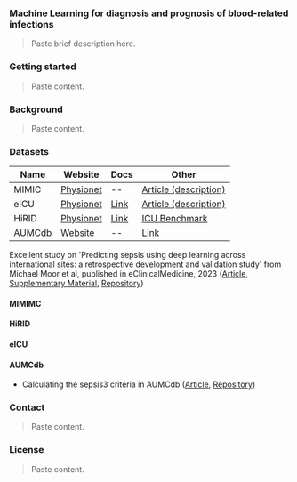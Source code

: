 
### Machine Learning for diagnosis and prognosis of blood-related infections

> Paste brief description here.

### Getting started

> Paste content.

### Background

> Paste content.

### Datasets

[url-eicu-article]: https://www.ncbi.nlm.nih.gov/pmc/articles/PMC6132188/
[url-eicu-physionet]: https://physionet.org/content/eicu-crd/2.0/
[url-eicu-documentation]: https://eicu-crd.mit.edu/
[url-mimic-nature]: https://www.nature.com/articles/s41597-022-01899-x/
[url-mimic-physionet]: https://physionet.org/content/mimiciv/2.2/
[url-hirid-arxiv]: https://arxiv.org/abs/2111.08536/
[url-hirid-documentation]: https://hirid.intensivecare.ai/
[url-hirid-physionet]: https://physionet.org/content/hirid/1.1.1/
[url-hirid-github-benchmark]: https://github.com/ratschlab/HIRID-ICU-Benchmark
[url-aumcdb]: https://amsterdammedicaldatascience.nl/#amsterdamumcdb/
[url-aumcdb-documentation]: https://github.com/AmsterdamUMC/AmsterdamUMCdb/wiki
[url-aumcdb-sepsis3-github]: https://github.com/tedinburgh/sepsis3-amsterdamumcdb
[url-aumcdb-sepsis3-article]: https://www.ncbi.nlm.nih.gov/pmc/articles/PMC9650242/

[url-moor2023]: https://pubmed.ncbi.nlm.nih.gov/37588623/
[url-moor2023-sm]: https://ars.els-cdn.com/content/image/1-s2.0-S2589537023003012-mmc1.pdf
[url-moor2023-github]: https://github.com/BorgwardtLab/multicenter-sepsis

| Name | Website | Docs | Other |
| ---    | --- | --- | --- | 
| MIMIC  | [Physionet][url-mimic-physionet] | -- | [Article (description)][url-mimic-nature] |
| eICU   | [Physionet][url-eicu-physionet]  | [Link][url-eicu-documentation] | [Article (description)][url-eicu-article] |
| HiRID  | [Physionet][url-hirid-physionet] | [Link][url-hirid-documentation] | [ICU Benchmark][url-hirid-github-benchmark] |
| AUMCdb | [Website][url-aumcdb] | -- | [Link][url-aumcdb-documentation] |

Excellent study on 'Predicting sepsis using deep learning across international sites: a retrospective development 
and validation study' from Michael Moor et al, published in eClinicalMedicine, 2023 ([Article][url-moor2023], 
[Supplementary Material][url-moor2023-sm], [Repository][url-moor2023-github])

#### MIMIMC
#### HiRID
#### eICU
#### AUMCdb

- Calculating the sepsis3 criteria in AUMCdb ([Article][url-aumcdb-sepsis3-article], [Repository][url-aumcdb-sepsis3-github])

### Contact

> Paste content.

### License

> Paste content.